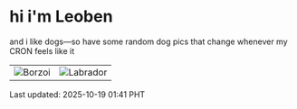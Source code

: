 # hi i'm Leoben

and i like dogs—so have some random dog pics that change whenever my CRON feels like it

|  |  |
|--------|----------|
| ![Borzoi](https://random-dog-vercel.vercel.app/api/random-borzoi?v=1760809295) | ![Labrador](https://random-dog-vercel.vercel.app/api/random-labrador?v=1760809295) |

Last updated: 2025-10-19 01:41 PHT
